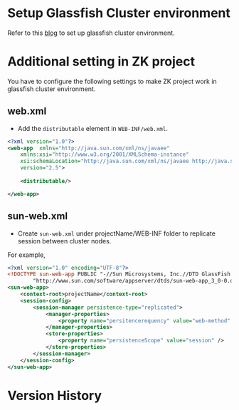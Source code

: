 # Setup Glassfish Cluster environment

Refer to this
[blog](http://weblogs.java.net/blog/amyroh/archive/2012/02/15/running-glassfish-312-apache-http-server)
to set up glassfish cluster environment.

# Additional setting in ZK project

You have to configure the following settings to make ZK project work in
glassfish cluster environment.

## web.xml

- Add the `distributable` element in `WEB-INF/web.xml`.

```xml
<?xml version="1.0"?>
<web-app  xmlns="http://java.sun.com/xml/ns/javaee"
    xmlns:xsi="http://www.w3.org/2001/XMLSchema-instance" 
    xsi:schemaLocation="http://java.sun.com/xml/ns/javaee http://java.sun.com/xml/ns/javaee/web-app_2_5.xsd"
    version="2.5">
    
    <distributable/>

</web-app>
```

## sun-web.xml

- Create `sun-web.xml` under projectName/WEB-INF folder to replicate
  session between cluster nodes.

For example,

```xml
<?xml version="1.0" encoding="UTF-8"?>
<!DOCTYPE sun-web-app PUBLIC "-//Sun Microsystems, Inc.//DTD GlassFish Application Server 3.0 Servlet 3.0//EN" 
        "http://www.sun.com/software/appserver/dtds/sun-web-app_3_0-0.dtd">
<sun-web-app>
    <context-root>projectName</context-root>
    <session-config>
        <session-manager persistence-type="replicated">
            <manager-properties>
                <property name="persitencerequency" value="web-method" />
            </manager-properties>
            <store-properties>
                <property name="persistenceScope" value="session" />
            </store-properties>
        </session-manager>
    </session-config>
</sun-web-app>
```

# Version History
